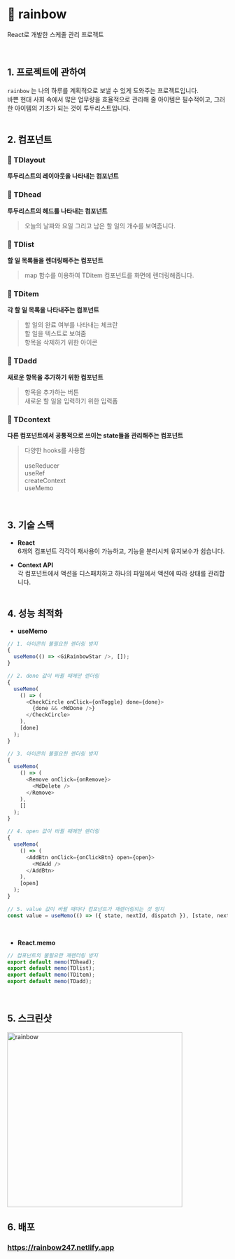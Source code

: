 # 🌈 rainbow

React로 개발한 스케줄 관리 프로젝트

</br>

## 1. 프로젝트에 관하여</br>

`rainbow` 는 나의 하루를 계획적으로 보낼 수 있게 도와주는 프로젝트입니다.</br>
바쁜 현대 사회 속에서 많은 업무량을 효율적으로 관리해 줄 아이템은 필수적이고, 그러한 아이템의 기초가 되는 것이 투두리스트입니다.</br>
</br>

## 2. 컴포넌트

### 💎 TDlayout

**투두리스트의 레이아웃을 나타내는 컴포넌트**

### 💎 TDhead

**투두리스트의 헤드를 나타내는 컴포넌트** </br>

> 오늘의 날짜와 요일 그리고 남은 할 일의 개수를 보여줍니다.

### 💎 TDlist

**할 일 목록들을 렌더링해주는 컴포넌트**

> map 함수를 이용하여 TDitem 컴포넌트를 화면에 렌더링해줍니다.

### 💎 TDitem

**각 할 일 목록을 나타내주는 컴포넌트**

> 할 일의 완료 여부를 나타내는 체크란 </br>
> 할 일을 텍스트로 보여줌 </br>
> 항목을 삭제하기 위한 아이콘 </br>

### 💎 TDadd

**새로운 항목을 추가하기 위한 컴포넌트**

> 항목을 추가하는 버튼 </br>
> 새로운 할 일을 입력하기 위한 입력폼 </br>

### 💎 TDcontext

**다른 컴포넌트에서 공통적으로 쓰이는 state들을 관리해주는 컴포넌트**

> 다양한 hooks를 사용함 </br></br>
> useReducer </br>
> useRef </br>
> createContext </br>
> useMemo </br>

</br>

## 3. 기술 스택</br>

- **React**</br>
  6개의 컴포넌트 각각이 재사용이 가능하고, 기능을 분리시켜 유지보수가 쉽습니다.</br>

- **Context API**</br>
  각 컴포넌트에서 액션을 디스패치하고 하나의 파일에서 액션에 따라 상태를 관리합니다.</br>
  </br>

## 4. 성능 최적화</br>

- **useMemo**</br>

```javascript
// 1. 아이콘의 불필요한 렌더링 방지
{
  useMemo(() => <GiRainbowStar />, []);
}

// 2. done 값이 바뀔 때에만 렌더링
{
  useMemo(
    () => (
      <CheckCircle onClick={onToggle} done={done}>
        {done && <MdDone />}
      </CheckCircle>
    ),
    [done]
  );
}

// 3. 아이콘의 불필요한 렌더링 방지
{
  useMemo(
    () => (
      <Remove onClick={onRemove}>
        <MdDelete />
      </Remove>
    ),
    []
  );
}

// 4. open 값이 바뀔 때에만 렌더링
{
  useMemo(
    () => (
      <AddBtn onClick={onClickBtn} open={open}>
        <MdAdd />
      </AddBtn>
    ),
    [open]
  );
}

// 5. value 값이 바뀔 때마다 컴포넌트가 재렌더링되는 것 방지
const value = useMemo(() => ({ state, nextId, dispatch }), [state, nextId]);
```

</br>

- **React.memo**</br>

```javascript
// 컴포넌트의 불필요한 재렌더링 방지
export default memo(TDhead);
export default memo(TDlist);
export default memo(TDitem);
export default memo(TDadd);
```

</br>

## 5. 스크린샷</br>

<img width="400" alt="rainbow" src="https://user-images.githubusercontent.com/71072930/114268674-381c6680-9a3d-11eb-86ce-97890033d6f5.png">

## 6. 배포

### https://rainbow247.netlify.app

</br>

